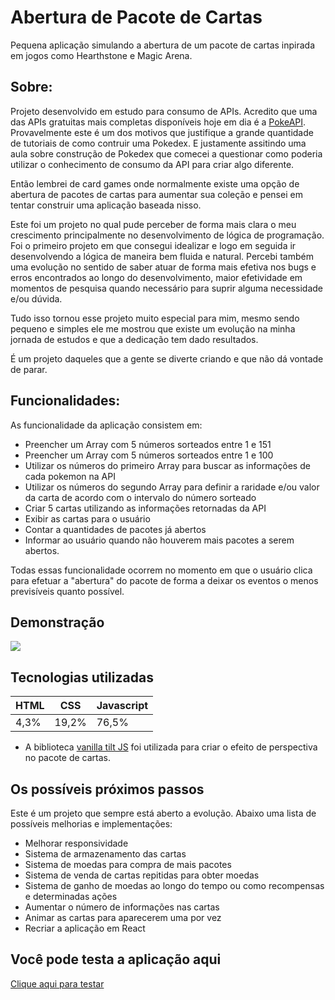 <h1>Abertura de Pacote de Cartas</h1>
<p>Pequena aplicação simulando a abertura de um pacote de cartas inpirada em jogos como Hearthstone e Magic Arena.</p>
<h2>Sobre:</h2>
<p>Projeto desenvolvido em estudo para consumo de APIs. Acredito que uma das APIs gratuitas mais completas disponíveis hoje em dia é a <a href="https://pokeapi.co/">PokeAPI</a>. Provavelmente este é um dos motivos que justifique a grande quantidade de tutoriais de como contruir uma Pokedex. E justamente assitindo uma aula sobre construção de Pokedex que comecei a questionar como poderia utilizar o conhecimento de consumo da API para criar algo diferente.</p>
<p>Então lembrei de card games onde normalmente existe uma opção de abertura de pacotes de cartas para aumentar sua coleção e pensei em tentar construir uma aplicação baseada nisso.</p>
<p>Este foi um projeto no qual pude perceber de forma mais clara o meu crescimento principalmente no desenvolvimento de lógica de programação. Foi o primeiro projeto em que consegui idealizar e logo em seguida ir desenvolvendo a lógica de maneira bem fluida e natural. Percebi também uma evolução no sentido de saber atuar de forma mais efetiva nos bugs e erros encontrados ao longo do desenvolvimento, maior efetividade em momentos de pesquisa quando necessário para suprir alguma necessidade e/ou dúvida.</p>
<p>Tudo isso tornou esse projeto muito especial para mim, mesmo sendo pequeno e simples ele me mostrou que existe um evolução na minha jornada de estudos e que a dedicação tem dado resultados.</p>
<p>É um projeto daqueles que a gente se diverte criando e que não dá vontade de parar.</p>

<h2>Funcionalidades:</h2>
<p>As funcionalidade da aplicação consistem em:</p>
<ul>
    <li>Preencher um Array com 5 números sorteados entre 1 e 151</li>
    <li>Preencher um Array com 5 números sorteados entre 1 e 100</li>
    <li>Utilizar os números do primeiro Array para buscar as informações de cada pokemon na API</li>
    <li>Utilizar os números do segundo Array para definir a raridade e/ou valor da carta de acordo com o intervalo do número sorteado</li>
    <li>Criar 5 cartas utilizando as informações retornadas da API</li>    
    <li>Exibir as cartas para o usuário</li>
    <li>Contar a quantidades de pacotes já abertos</li>
    <li>Informar ao usuário quando não houverem mais pacotes a serem abertos.</li>
</ul>

<P>Todas essas funcionalidade ocorrem no momento em que o usuário clica para efetuar a "abertura" do pacote de forma a deixar os eventos o menos previsíveis quanto possível.</P>

<h2>Demonstração</h2>
<img src="img/card-pack-open.gif">

<h2>Tecnologias utilizadas</h2>
    <table>
    <thead>
      <tr>
        <th class="tg-c3ow">HTML</th>
        <th class="tg-c3ow">CSS</th>
        <th class="tg-c3ow">Javascript</th>
      </tr>
    </thead>
    <tbody>
      <tr>
        <td class="tg-c3ow">4,3%</td>
        <td class="tg-c3ow">19,2%</td>
        <td class="tg-c3ow">76,5%</td>
      </tr>
    </tbody>
    </table>
    <ul>
        <li>A biblioteca <a href="https://micku7zu.github.io/vanilla-tilt.js/">vanilla tilt JS</a> foi utilizada para criar o efeito de perspectiva no pacote de cartas.</li>
    </ul>
    
    
 <h2>Os possíveis próximos passos</h2>
 <p>Este é um projeto que sempre está aberto a evolução. Abaixo uma lista de possíveis melhorias e implementações:</p>
    <ul>
        <li>Melhorar responsividade</li>
        <li>Sistema de armazenamento das cartas</li>        
        <li>Sistema de moedas para compra de mais pacotes</li>
        <li>Sistema de venda de cartas repitidas para obter moedas</li>
        <li>Sistema de ganho de moedas ao longo do tempo ou como recompensas e determinadas ações</li>
        <li>Aumentar o número de informações nas cartas</li>
        <li>Animar as cartas para aparecerem uma por vez</li>
        <li>Recriar a aplicação em React</li>
    </ul>
    <h2>Você pode testa a aplicação aqui</h2>
    <a href="https://card-pack-open.netlify.app/">Clique aqui para testar</a>

